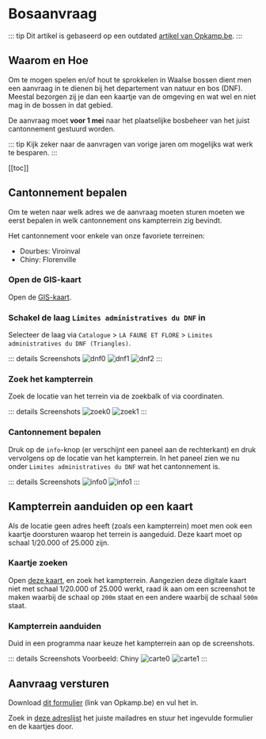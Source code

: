 # Bosaanvraag

::: tip
Dit artikel is gebaseerd op een outdated [artikel van Opkamp.be](https://www.opkamp.be/toelatingen-wallonie).
:::

## Waarom en Hoe

Om te mogen spelen en/of hout te sprokkelen in Waalse bossen dient men een aanvraag in te dienen bij het departement van natuur en bos (DNF). Meestal bezorgen zij je dan een kaartje van de omgeving en wat wel en niet mag in de bossen in dat gebied.

De aanvraag moet **voor 1 mei** naar het plaatselijke bosbeheer van het juist cantonnement gestuurd worden.

::: tip
Kijk zeker naar de aanvragen van vorige jaren om mogelijks wat werk te besparen.
:::

[[toc]]

## Cantonnement bepalen

Om te weten naar welk adres we de aanvraag moeten sturen moeten we eerst bepalen in welk cantonnement ons kampterrein zig bevindt.

Het cantonnement voor enkele van onze favoriete terreinen:

* Dourbes: Viroinval
* Chiny: Florenville

### Open de GIS-kaart

Open de [GIS-kaart](http://geoapps.wallonie.be/Cigale/Public).

### Schakel de laag `Limites administratives du DNF` in

Selecteer de laag via `Catalogue` > `LA FAUNE ET FLORE` > `Limites administratives du DNF (Triangles)`.

::: details Screenshots
![dnf0](./dnf0.jpg)
![dnf1](./dnf1.jpg)
![dnf2](./dnf2.jpg)
:::

### Zoek het kampterrein

Zoek de locatie van het terrein via de zoekbalk of via coordinaten.

::: details Screenshots
![zoek0](./zoek0.jpg)
![zoek1](./zoek1.jpg)
:::

### Cantonnement bepalen

Druk op de `info`-knop (er verschijnt een paneel aan de rechterkant) en druk vervolgens op de locatie van het kampterrein. In het paneel zien we nu onder `Limites administratives du DNF` wat het cantonnement is.

::: details Screenshots
![info0](./info0.jpg)
![info1](./info1.jpg)
:::

## Kampterrein aanduiden op een kaart

Als de locatie geen adres heeft (zoals een kampterrein) moet men ook een kaartje doorsturen waarop het terrein is aangeduid. Deze kaart moet op schaal 1/20.000 of 25.000 zijn.

### Kaartje zoeken

Open [deze kaart](https://topomapviewer.ngi.be/), en zoek het kampterrein. Aangezien deze digitale kaart niet met schaal 1/20.000 of 25.000 werkt, raad ik aan om een screenshot te maken waarbij de schaal op `200m` staat en een andere waarbij de schaal `500m` staat.

### Kampterrein aanduiden

Duid in een programma naar keuze het kampterrein aan op de screenshots.

::: details Screenshots
Voorbeeld: Chiny
![carte0](./carte0.jpg)
![carte1](./carte1.jpg)
:::

## Aanvraag versturen

Download [dit formulier](https://www.opkamp.be/sites/default/files/aanvraagformulierDNF.doc) (link van Opkamp.be) en vul het in.

Zoek in [deze adreslijst](http://environnement.wallonie.be/dnf/servext/adsednf.htm) het juiste mailadres en stuur het ingevulde formulier en de kaartjes door.
